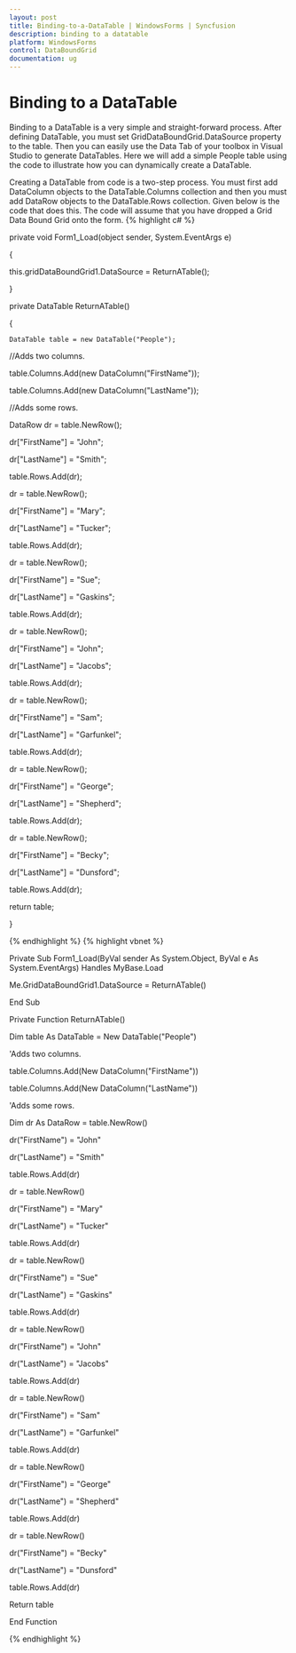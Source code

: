 ```yaml
---
layout: post
title: Binding-to-a-DataTable | WindowsForms | Syncfusion
description: binding to a datatable
platform: WindowsForms
control: DataBoundGrid
documentation: ug
---
```


# Binding to a DataTable

Binding to a DataTable is a very simple and straight-forward process. After defining DataTable, you must set GridDataBoundGrid.DataSource property to the table. Then you can easily use the Data Tab of your toolbox in Visual Studio to generate DataTables. Here we will add a simple People table using the code to illustrate how you can dynamically create a DataTable. 

Creating a DataTable from code is a two-step process. You must first add DataColumn objects to the DataTable.Columns collection and then you must add DataRow objects to the DataTable.Rows collection. Given below is the code that does this. The code will assume that you have dropped a Grid Data Bound Grid onto the form.
{% highlight c# %}




private void Form1_Load(object sender, System.EventArgs e)

{

this.gridDataBoundGrid1.DataSource = ReturnATable();

}



private DataTable ReturnATable()

{

    DataTable table = new DataTable("People");



//Adds two columns.

   table.Columns.Add(new DataColumn("FirstName"));

   table.Columns.Add(new DataColumn("LastName"));



//Adds some rows.

   DataRow dr = table.NewRow();

   dr["FirstName"] = "John";

   dr["LastName"] = "Smith";

   table.Rows.Add(dr);



   dr = table.NewRow();

   dr["FirstName"] = "Mary";

   dr["LastName"] = "Tucker";

   table.Rows.Add(dr);



   dr = table.NewRow();

   dr["FirstName"] = "Sue";

   dr["LastName"] = "Gaskins";

   table.Rows.Add(dr);



   dr = table.NewRow();

   dr["FirstName"] = "John";

   dr["LastName"] = "Jacobs";

   table.Rows.Add(dr);



   dr = table.NewRow();

   dr["FirstName"] = "Sam";

   dr["LastName"] = "Garfunkel";

   table.Rows.Add(dr);



   dr = table.NewRow();

   dr["FirstName"] = "George";

   dr["LastName"] = "Shepherd";

   table.Rows.Add(dr);



   dr = table.NewRow();

   dr["FirstName"] = "Becky";

   dr["LastName"] = "Dunsford";

   table.Rows.Add(dr);



   return table;

}

{% endhighlight  %}
{% highlight vbnet %}




Private Sub Form1_Load(ByVal sender As System.Object, ByVal e As System.EventArgs) Handles MyBase.Load

Me.GridDataBoundGrid1.DataSource = ReturnATable()

End Sub



Private Function ReturnATable()

Dim table As DataTable = New DataTable("People")



'Adds two columns.

table.Columns.Add(New DataColumn("FirstName"))

table.Columns.Add(New DataColumn("LastName"))



'Adds some rows.

Dim dr As DataRow = table.NewRow()

dr("FirstName") = "John"

dr("LastName") = "Smith"

table.Rows.Add(dr)



dr = table.NewRow()

dr("FirstName") = "Mary"

dr("LastName") = "Tucker"

table.Rows.Add(dr)



dr = table.NewRow()

dr("FirstName") = "Sue"

dr("LastName") = "Gaskins"

table.Rows.Add(dr)



dr = table.NewRow()

dr("FirstName") = "John"

dr("LastName") = "Jacobs"

table.Rows.Add(dr)



dr = table.NewRow()

dr("FirstName") = "Sam"

dr("LastName") = "Garfunkel"

table.Rows.Add(dr)



dr = table.NewRow()

dr("FirstName") = "George"

dr("LastName") = "Shepherd"

table.Rows.Add(dr)



dr = table.NewRow()

dr("FirstName") = "Becky"

dr("LastName") = "Dunsford"

table.Rows.Add(dr)



Return table

End Function

{% endhighlight  %}

